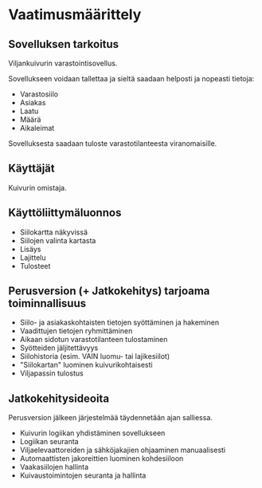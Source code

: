# Vaatimusmäärittely

## Sovelluksen tarkoitus

Viljankuivurin varastointisovellus. 

Sovellukseen voidaan tallettaa ja sieltä saadaan helposti ja nopeasti tietoja:

 - Varastosiilo
 - Asiakas
 - Laatu
 - Määrä
 - Aikaleimat
 
 Sovelluksesta saadaan tuloste varastotilanteesta viranomaisille.

## Käyttäjät

Kuivurin omistaja.

## Käyttöliittymäluonnos

- Siilokartta näkyvissä
- Siilojen valinta kartasta
- Lisäys
- Lajittelu
- Tulosteet

## Perusversion (+ Jatkokehitys) tarjoama toiminnallisuus

- Siilo- ja asiakaskohtaisten tietojen syöttäminen ja hakeminen
- Vaadittujen tietojen ryhmittäminen
- Aikaan sidotun varastotilanteen tulostaminen
- Syötteiden jäljitettävyys
- Siilohistoria (esim. VAIN luomu- tai lajikesiilot)
- "Siilokartan" luominen kuivurikohtaisesti
- Viljapassin tulostus

## Jatkokehitysideoita

Perusversion jälkeen järjestelmää täydennetään ajan salliessa.

- Kuivurin logiikan yhdistäminen sovellukseen
- Logiikan seuranta
- Viljaelevaattoreiden ja sähköjakajien ohjaaminen manuaalisesti
- Automaattisten jakoreittien luominen kohdesiiloon
- Vaakasiilojen hallinta
- Kuivaustoimintojen seuranta ja hallinta

